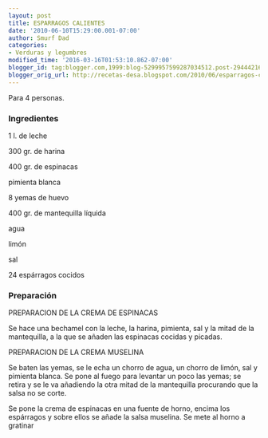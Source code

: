 ```yaml
---
layout: post
title: ESPARRAGOS CALIENTES
date: '2010-06-10T15:29:00.001-07:00'
author: Smurf Dad
categories:
- Verduras y legumbres
modified_time: '2016-03-16T01:53:10.862-07:00'
blogger_id: tag:blogger.com,1999:blog-5299957599287034512.post-2944421680400327004
blogger_orig_url: http://recetas-desa.blogspot.com/2010/06/esparragos-calientes.html
---
```


Para 4 personas.

<a name='more'></a><h3>Ingredientes</h3>1 l. de leche

300 gr. de harina

400 gr. de espinacas

pimienta blanca

8 yemas de huevo

400 gr. de mantequilla líquida

agua

limón

sal

24 espárragos cocidos



<h3>Preparación</h3>PREPARACION DE LA CREMA DE ESPINACAS

Se hace una bechamel con la leche, la harina, pimienta, sal y la mitad de la mantequilla, a la que se añaden las espinacas cocidas y picadas.



PREPARACION DE LA CREMA MUSELINA

Se baten las yemas, se le echa un chorro de agua, un chorro de limón, sal y pimienta blanca. Se pone al fuego para levantar un poco las yemas; se retira y se le va añadiendo la otra mitad de la mantequilla procurando que la salsa no se corte.



Se pone la crema de espinacas en una fuente de horno, encima los espárragos y sobre ellos se añade la salsa muselina. Se mete al horno a gratinar